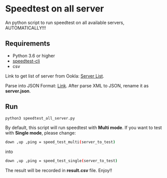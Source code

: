 # Speedtest on all server

An python script to run speedtest on all available servers, AUTOMATICALLY!!!

## Requirements

- Python 3.6 or higher
- [speedtest-cli](https://github.com/sivel/speedtest-cli)
- csv

Link to get list of server from Ookla: [Server List](http://c.speedtest.net/speedtest-servers-static.php).

Parse into JSON Format: [Link](https://codebeautify.org/xmltojson). After parse XML to JSON, rename it as <b>server.json</b>.

## Run
```sh
python3 speedtest_all_server.py
```

By default, this script will run speedtest with <b>Multi mode</b>. If you want to test with <b>Single mode</b>, please change:

```sh
down ,up ,ping = speed_test_multi(server_to_test)
```

into

```sh
down ,up ,ping = speed_test_single(server_to_test)
```

The result will be recorded in <b>result.csv</b> file. Enjoy!!